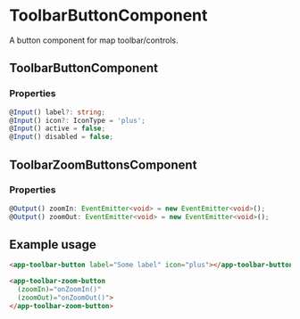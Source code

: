 # ToolbarButtonComponent
A button component for map toolbar/controls.

## ToolbarButtonComponent

### Properties
```typescript
@Input() label?: string;
@Input() icon?: IconType = 'plus';
@Input() active = false;
@Input() disabled = false;
```

## ToolbarZoomButtonsComponent

### Properties
```typescript
@Output() zoomIn: EventEmitter<void> = new EventEmitter<void>();
@Output() zoomOut: EventEmitter<void> = new EventEmitter<void>();
```

## Example usage
```html
<app-toolbar-button label="Some label" icon="plus"></app-toolbar-button>
```
```html
<app-toolbar-zoom-button
  (zoomIn)="onZoomIn()"
  (zoomOut)="onZoomOut()">
</app-toolbar-zoom-button>
```
